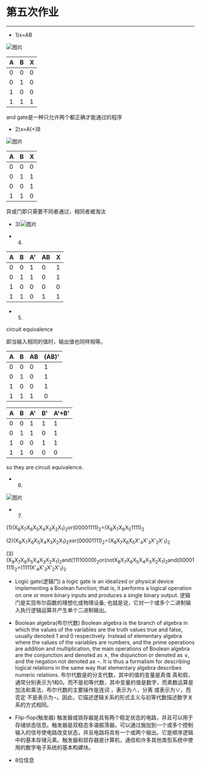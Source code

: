 第五次作业
======
---
* 1)x=AB

![图片](http://a3.qpic.cn/psb?/V135Vm5X0FNlv2/aOAdyw4.DLtSyjVgbDPcbFpSqmdMJl10v7D.6iyLDu0!/m/dFIBAAAAAAAAnull&bo=JAP0AgAAAAARB.E!&rf=photolist&t=5)
  

| A | B | X | 
| --- | --- | ---| 
| 0 | 0 | 0 | 
| 0 | 1 | 0 | 
| 1 | 0 | 0 | 
| 1 | 1 | 1 | 

 
and gate是一种只允许两个都正确才能通过的程序
* 2)x=A(+)B

![图片](http://a4.qpic.cn/psb?/V135Vm5X0FNlv2/cUkuPKLKLLA9SPwfOhgMd8psM*qDqxafDvBRYCZtdDU!/m/dFMBAAAAAAAAnull&bo=JAP0AgAAAAARB.E!&rf=photolist&t=5)

| A | B | X |
| --- | --- | --- |
| 0 | 0 | 0 |
| 0 | 1 | 1 |
| 0 | 0 | 1 |
| 1 | 1 | 0 |

异或门即只需要不同者通过，相同者被淘汰
* 3)![图片](http://a3.qpic.cn/psb?/V135Vm5X0FNlv2/8z2d45Br5.ndQ2BGsQkqAkTjcEfSFtNTEojjMTXSPbI!/c/dDIBAAAAAAAA&ek=1&kp=1&pt=0&bo=JAP0AgAAAAARF*E!&tl=3&vuin=2762935451&tm=1540101600&sce=60-2-2&rf=0-0)

* 4)
| A | B | A' | AB | X |
| --- | --- | --- | --- | --- |
| 0 | 0 | 1  | 0  | 1 |
| 0 | 1 | 1  | 0  | 1 |
| 1 | 0 | 0  | 0  | 0 |
| 1 | 1 | 0  | 1  | 1 |

* 5) 
circuit equivalence

即当输入相同的值时，输出值也同样相等。

| A | B | AB | (AB)' |
| --- | --- | --- | --- |
| 0 | 0 | 0 | 1 |
| 0 | 1 | 0 | 1 |
| 1 | 0 | 0 | 1 |
| 1 | 1 | 1 | 0 |

| A | B | A' | B' | A'+B' |
| --- | --- | --- | --- | --- |
| 0 | 0 | 1 | 1 | 1 |
| 0 | 1 | 1 | 0 | 1 |
| 1 | 0 | 0 | 1 | 1 |
| 1 | 1 | 0 | 0 | 0 |
so they are circuit equivalence.

* 6)
![图片](http://a2.qpic.cn/psb?/V135Vm5X0FNlv2/gEfEEXAlCoyN9VYeDJLVXfLy*3yy0sX32GbnOWuttqI!/m/dDUBAAAAAAAAnull&bo=JAP0AgAAAAARB.E!&rf=photolist&t=5)

* 7)
(1)(X<sub>8</sub>X<sub>7</sub>X<sub>6</sub>X<sub>5</sub>X<sub>4</sub>X<sub>3</sub>X<sub>2</sub>X<sub>1</sub>)<sub>2</sub>or(00001111)<sub>2</sub>=(X<sub>8</sub>X<sub>7</sub>X<sub>6</sub>X<sub>5</sub>1111)<sub>2</sub>

(2)(X<sub>8</sub>X<sub>7</sub>X<sub>6</sub>X<sub>5</sub>X<sub>4</sub>X<sub>3</sub>X<sub>2</sub>X<sub>1</sub>)<sub>2</sub>xor(00001111)<sub>2</sub>=(X<sub>8</sub>X<sub>7</sub>X<sub>6</sub>X<sub>5</sub>X'<sub>4</sub>X'<sub>3</sub>X'<sub>2</sub>X'<sub>1</sub>)<sub>2</sub>

(3)(X<sub>8</sub>X<sub>7</sub>X<sub>6</sub>X<sub>5</sub>X<sub>4</sub>X<sub>3</sub>X<sub>2</sub>X<sub>1</sub>)<sub>2</sub>and(11110000)<sub>2</sub>or(notX<sub>8</sub>X<sub>7</sub>X<sub>6</sub>X<sub>5</sub>X<sub>4</sub>X<sub>3</sub>X<sub>2</sub>X<sub>1</sub>)<sub>2</sub>and(00001111)<sub>2</sub>=(1111X'<sub>4</sub>X'<sub>3</sub>X'<sub>2</sub>X'<sub>1</sub>)<sub>2</sub>

* Logic gate(逻辑门)
a logic gate is an idealized or physical device implementing a Boolean function; that is, it performs a logical operation on one or more binary inputs and produces a single binary output. 
逻辑门是实现布尔函数的理想化或物理设备; 也就是说，它对一个或多个二进制输入执行逻辑运算并产生单个二进制输出。

* Boolean algebra(布尔代数)
Boolean algebra is the branch of algebra in which the values of the variables are the truth values true and false, usually denoted 1 and 0 respectively. Instead of elementary algebra where the values of the variables are numbers, and the prime operations are addition and multiplication, the main operations of Boolean algebra are the conjunction and denoted as ∧, the disjunction or denoted as ∨, and the negation not denoted as ¬. It is thus a formalism for describing logical relations in the same way that elementary algebra describes numeric relations.
布尔代数是的分支代数，其中的值的变量是真值 真和假，通常分别表示为1和0。而不是初等代数，其中变量的值是数字，而素数运算是加法和乘法，布尔代数的主要操作是连词 ，表示为∧，分离 或表示为∨，而否定 不是表示为¬。因此，它描述逻辑关系的形式主义与初等代数描述数字关系的方式相同。

* Flip-flop(触发器)
触发器或锁存器是具有两个稳定状态的电路，并且可以用于存储状态信息。触发器是双稳态多谐振荡器。可以通过施加到一个或多个控制输入的信号使电路改变状态，并且电路将具有一个或两个输出。它是顺序逻辑中的基本存储元素。触发器和锁存器是计算机，通信和许多其他类型系统中使用的数字电子系统的基本构建块。

* 8位信息